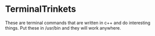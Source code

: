 # TerminalTrinkets
These are terminal commands that are written in c++ and do interesting things. Put these in /usr/bin and they will work anywhere.

